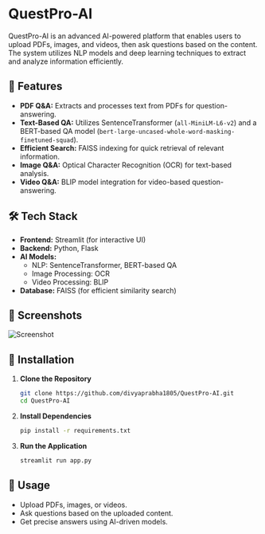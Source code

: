 # QuestPro-AI

QuestPro-AI is an advanced AI-powered platform that enables users to upload PDFs, images, and videos, then ask questions based on the content. The system utilizes NLP models and deep learning techniques to extract and analyze information efficiently.

## 🚀 Features
- **PDF Q&A:** Extracts and processes text from PDFs for question-answering.
- **Text-Based QA:** Utilizes SentenceTransformer (`all-MiniLM-L6-v2`) and a BERT-based QA model (`bert-large-uncased-whole-word-masking-finetuned-squad`).
- **Efficient Search:** FAISS indexing for quick retrieval of relevant information.
- **Image Q&A:** Optical Character Recognition (OCR) for text-based analysis.
- **Video Q&A:** BLIP model integration for video-based question-answering.

## 🛠️ Tech Stack
- **Frontend:** Streamlit (for interactive UI)
- **Backend:** Python, Flask
- **AI Models:**
  - NLP: SentenceTransformer, BERT-based QA
  - Image Processing: OCR
  - Video Processing: BLIP
- **Database:** FAISS (for efficient similarity search)

## 📸 Screenshots
![Screenshot](images/homepage.jpg)

## 📂 Installation
1. **Clone the Repository**
   ```sh
   git clone https://github.com/divyaprabha1805/QuestPro-AI.git
   cd QuestPro-AI
   ```

2. **Install Dependencies**
   ```sh
   pip install -r requirements.txt
   ```

3. **Run the Application**
   ```sh
   streamlit run app.py
   ```

## 📢 Usage
- Upload PDFs, images, or videos.
- Ask questions based on the uploaded content.
- Get precise answers using AI-driven models.



